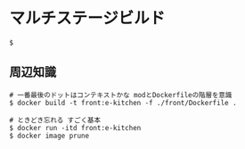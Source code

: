 # マルチステージビルド

```shell script
$ 
```

## 周辺知識

```shell script
# 一番最後のドットはコンテキストかな modとDockerfileの階層を意識
$ docker build -t front:e-kitchen -f ./front/Dockerfile .

# ときどき忘れる すごく基本
$ docker run -itd front:e-kitchen
$ docker image prune
```
